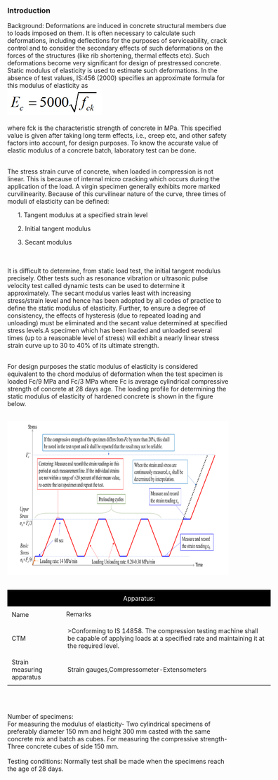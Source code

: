 ### Introduction

Background: Deformations are induced in concrete structural members due to loads imposed on them. It is often necessary to calculate such deformations, including deflections for the purposes of serviceability, crack control and to consider the secondary effects of such deformations on the forces of the structures (like rib shortening, thermal effects etc). Such deformations become very significant for design of prestressed concrete. Static modulus of elasticity is used to estimate such deformations. In the absence of test values, IS:456 (2000) specifies an approximate formula for this modulus of elasticity as <br>
<img src="images/pic2.png" height="60px">
<br>  
where fck is the characteristic strength of concrete in MPa. This specified value is given after taking long term effects, i.e., creep etc, and other safety factors into account, for design purposes.  To know the accurate value of elastic modulus of a concrete batch, laboratory test can be done.<br><br>

The stress strain curve of concrete, when loaded in compression is not linear. This is because of internal micro cracking which occurs during the application of the load. A virgin specimen generally exhibits more marked curvilinearity. Because of this curvilinear nature of the curve, three times of moduli of elasticity can be defined:

<ul>1. Tangent modulus at a specified strain level</ul>
<ul>2. Initial tangent modulus</ul>
<ul>3. Secant modulus</ul>
<br><br>
It is difficult to determine, from static load test, the initial tangent modulus precisely. Other tests such as resonance vibration or ultrasonic pulse velocity test called dynamic tests can be used to determine it approximately. The secant modulus varies least with increasing stress/strain level and hence has been adopted by all codes of practice to define the static modulus of elasticity. Further, to ensure a degree of consistency, the effects of hysteresis (due to repeated loading and unloading) must be eliminated and the secant value determined at specified stress levels.A specimen which has been loaded and unloaded several times (up to a reasonable level of stress) will exhibit a nearly linear stress strain curve up to 30 to 40% of its ultimate strength.<br><br>

For design purposes the static modulus of elasticity is considered equivalent to the chord modulus of deformation when the test specimen is loaded Fc/9 MPa and Fc/3 MPa where Fc is average cylindrical compressive strength of concrete at 28 days age. The loading profile for determining the static modulus of elasticity of hardened concrete is shown in the figure below.
<br><br> 

<img src="images/pic1.png" height="350px"><br><br> 

 
  
 
  
<table style="width: 600px">
    <tr style="background-color: #000; color: #FFF; text-align : center;">
       <td colspan="2" style="padding: 10px">Apparatus:</td>
   </tr>
   <tr>
      <td style="padding: 10px">Name</td>
      <td>Remarks</td>
   </tr>
   <tr>
      <td style="padding: 10px">CTM</td>
      <td style="padding: 10px">>Conforming to IS 14858. The compression testing machine shall be capable of applying loads at a specified rate and maintaining it at the required level.</td>
   </tr>
   <tr>
      <td style="padding: 10px">Strain measuring apparatus</td>
      <td style="padding: 10px">Strain gauges,Compressometer-Extensometers</td>
   </tr>
</table>

<br><br>



Number of specimens:<br>
For measuring the modulus of elasticity- Two cylindrical specimens of preferably diameter 150 mm and height 300 mm casted with the same concrete mix and batch as cubes. For measuring the compressive strength- Three concrete cubes of side 150 mm.
<br><br>
Testing conditions: Normally test shall be made when the specimens reach the age of 28 days.
<br>
